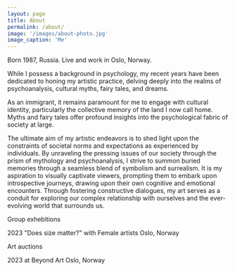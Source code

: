```yaml
---
layout: page
title: About
permalink: /about/
image: '/images/about-photo.jpg'
image_caption: 'Me'
---
```


Born 1987, Russia. Live and work in Oslo, Norway. 

While I possess a background in psychology, my recent years have been dedicated to honing my artistic practice, delving deeply into the realms of psychoanalysis, cultural myths, fairy tales, and dreams.

As an immigrant, it remains paramount for me to engage with cultural identity, particularly the collective memory of the land I now call home. Myths and fairy tales offer profound insights into the psychological fabric of society at large.

The ultimate aim of my artistic endeavors is to shed light upon the constraints of societal norms and expectations as experienced by individuals. By unraveling the pressing issues of our society through the prism of mythology and psychoanalysis, I strive to summon buried memories through a seamless blend of symbolism and surrealism. It is my aspiration to visually captivate viewers, prompting them to embark upon introspective journeys, drawing upon their own cognitive and emotional encounters. Through fostering constructive dialogues, my art serves as a conduit for exploring our complex relationship with ourselves and the ever-evolving world that surrounds us.


Group exhebitions

2023 "Does size matter?" with Female artists Oslo, Norway

Art auctions

2023 at Beyond Art Oslo, Norway

<!--
<div class="gallery-box">
  <div class="gallery">
    <img src="/images/100.jpg" loading="lazy">
    <img src="/images/101.jpg" loading="lazy">
    <img src="/images/102.jpg" loading="lazy">
  </div>
  <em>Gallery / <a href="https://unsplash.com/" target="_blank">Unsplash</a></em>
</div>
-->